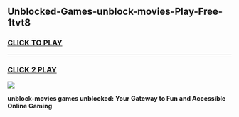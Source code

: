 
## Unblocked-Games-unblock-movies-Play-Free-1tvt8
<h3>
<a href="https://premium76.site?title=unblock-movies&ref=19M">CLICK TO PLAY</a></h3>
<hr>

<h3>
<a href="https://premium76.site?title=unblock-movies&ref=19M">CLICK 2 PLAY</a>
  
</h3>

<a href="https://premium76.site?title=unblock-movies&ref=19M"><img src="https://clearcache.store/games.png"></a>


**unblock-movies games unblocked: Your Gateway to Fun and Accessible Online Gaming**
